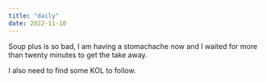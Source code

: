 ```yaml
---
title: "daily"
date: 2022-11-10
---
```

Soup plus is so bad, I am having a stomachache now and I waited for more than twenty minutes to get the take away.

I also need to find some KOL to follow.
